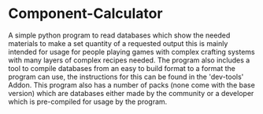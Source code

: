 # Component-Calculator
A simple python program to read databases which show the needed materials to make a set quantity of a requested output this is mainly intended for usage for people playing games with complex crafting systems with many layers of complex recipes needed. The program also includes a tool to compile databases from an easy to build format to a format the program can use, the instructions for this can be found in the 'dev-tools' Addon. This program also has a number of packs (none come with the base version) which are databases either made by the community or a developer which is pre-compiled for usage by the program.
